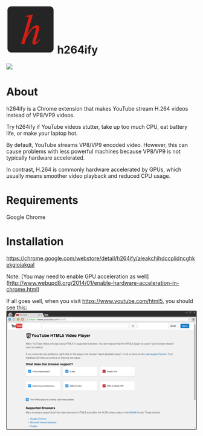 ![](https://raw.githubusercontent.com/erkserkserks/h264ify/master/icons/icon128.png)   h264ify
=========
![](https://raw.githubusercontent.com/erkserkserks/h264ify/master/noncode/yt_screenshot.png)

# About
h264ify is a Chrome extension that makes YouTube stream H.264 videos instead of VP8/VP9 videos.

Try h264ify if YouTube videos stutter, take up too much CPU, eat battery life, or make your laptop hot.

By default, YouTube streams VP8/VP9 encoded video. However, this can cause problems with less powerful machines because VP8/VP9 is not typically hardware accelerated.

In contrast, H.264 is commonly hardware accelerated by GPUs, which usually means smoother video playback and reduced CPU usage.

# Requirements
Google Chrome

# Installation
https://chrome.google.com/webstore/detail/h264ify/aleakchihdccplidncghkekgioiakgal

Note: [You may need to enable GPU acceleration as well] (http://www.webupd8.org/2014/01/enable-hardware-acceleration-in-chrome.html)

If all goes well, when you visit https://www.youtube.com/html5, you should see this:
![](https://github.com/erkserkserks/h264ify/blob/master/noncode/html5_video_support.png)
